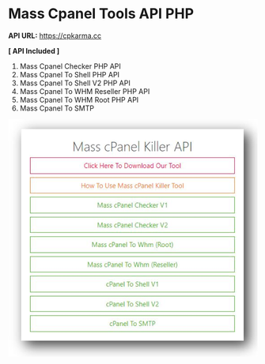 # Mass Cpanel Tools API PHP

**API URL:** https://cpkarma.cc

**[ API Included ]**
1. Mass Cpanel Checker PHP API
2. Mass Cpanel To Shell PHP API
3. Mass Cpanel To Shell V2 PHP API
4. Mass Cpanel To WHM Reseller PHP API
5. Mass Cpanel To WHM Root PHP API
6. Mass Cpanel To SMTP

<img src=image/pic.JPG>
